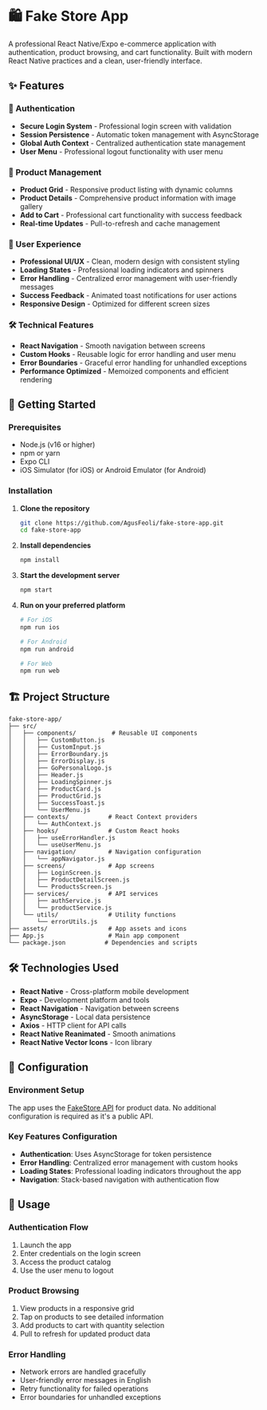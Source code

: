 # 🛍️ Fake Store App

A professional React Native/Expo e-commerce application with authentication, product browsing, and cart functionality. Built with modern React Native practices and a clean, user-friendly interface.

## ✨ Features

### 🔐 Authentication
- **Secure Login System** - Professional login screen with validation
- **Session Persistence** - Automatic token management with AsyncStorage
- **Global Auth Context** - Centralized authentication state management
- **User Menu** - Professional logout functionality with user menu

### 🛒 Product Management
- **Product Grid** - Responsive product listing with dynamic columns
- **Product Details** - Comprehensive product information with image gallery
- **Add to Cart** - Professional cart functionality with success feedback
- **Real-time Updates** - Pull-to-refresh and cache management

### 🎨 User Experience
- **Professional UI/UX** - Clean, modern design with consistent styling
- **Loading States** - Professional loading indicators and spinners
- **Error Handling** - Centralized error management with user-friendly messages
- **Success Feedback** - Animated toast notifications for user actions
- **Responsive Design** - Optimized for different screen sizes

### 🛠️ Technical Features
- **React Navigation** - Smooth navigation between screens
- **Custom Hooks** - Reusable logic for error handling and user menu
- **Error Boundaries** - Graceful error handling for unhandled exceptions
- **Performance Optimized** - Memoized components and efficient rendering


## 🚀 Getting Started

### Prerequisites

- Node.js (v16 or higher)
- npm or yarn
- Expo CLI
- iOS Simulator (for iOS) or Android Emulator (for Android)

### Installation

1. **Clone the repository**
   ```bash
   git clone https://github.com/AgusFeoli/fake-store-app.git
   cd fake-store-app
   ```

2. **Install dependencies**
   ```bash
   npm install
   ```

3. **Start the development server**
   ```bash
   npm start
   ```

4. **Run on your preferred platform**
   ```bash
   # For iOS
   npm run ios
   
   # For Android
   npm run android
   
   # For Web
   npm run web
   ```

## 🏗️ Project Structure

```
fake-store-app/
├── src/
│   ├── components/          # Reusable UI components
│   │   ├── CustomButton.js
│   │   ├── CustomInput.js
│   │   ├── ErrorBoundary.js
│   │   ├── ErrorDisplay.js
│   │   ├── GoPersonalLogo.js
│   │   ├── Header.js
│   │   ├── LoadingSpinner.js
│   │   ├── ProductCard.js
│   │   ├── ProductGrid.js
│   │   ├── SuccessToast.js
│   │   └── UserMenu.js
│   ├── contexts/           # React Context providers
│   │   └── AuthContext.js
│   ├── hooks/              # Custom React hooks
│   │   ├── useErrorHandler.js
│   │   └── useUserMenu.js
│   ├── navigation/         # Navigation configuration
│   │   └── appNavigator.js
│   ├── screens/            # App screens
│   │   ├── LoginScreen.js
│   │   ├── ProductDetailScreen.js
│   │   └── ProductsScreen.js
│   ├── services/           # API services
│   │   ├── authService.js
│   │   └── productService.js
│   └── utils/              # Utility functions
│       └── errorUtils.js
├── assets/                 # App assets and icons
├── App.js                  # Main app component
└── package.json           # Dependencies and scripts
```

## 🛠️ Technologies Used

- **React Native** - Cross-platform mobile development
- **Expo** - Development platform and tools
- **React Navigation** - Navigation between screens
- **AsyncStorage** - Local data persistence
- **Axios** - HTTP client for API calls
- **React Native Reanimated** - Smooth animations
- **React Native Vector Icons** - Icon library

## 🔧 Configuration

### Environment Setup

The app uses the [FakeStore API](https://fakestoreapi.com/) for product data. No additional configuration is required as it's a public API.

### Key Features Configuration

- **Authentication**: Uses AsyncStorage for token persistence
- **Error Handling**: Centralized error management with custom hooks
- **Loading States**: Professional loading indicators throughout the app
- **Navigation**: Stack-based navigation with authentication flow

## 📱 Usage

### Authentication Flow
1. Launch the app
2. Enter credentials on the login screen
3. Access the product catalog
4. Use the user menu to logout

### Product Browsing
1. View products in a responsive grid
2. Tap on products to see detailed information
3. Add products to cart with quantity selection
4. Pull to refresh for updated product data

### Error Handling
- Network errors are handled gracefully
- User-friendly error messages in English
- Retry functionality for failed operations
- Error boundaries for unhandled exceptions

